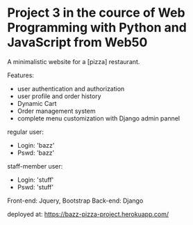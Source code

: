 # Project 3 in the cource of Web Programming with Python and JavaScript from Web50

A minimalistic website for a [pizza] restaurant. 

Features: 
- user authentication and authorization
- user profile and order history
- Dynamic Cart
- Order management system
- complete menu customization with Django admin pannel

regular user: 
- Login: 'bazz'
- Pswd: 'bazz'

staff-member user:
- Login: 'stuff'
- Pswd: 'stuff'

Front-end: Jquery, Bootstrap
Back-end: Django

deployed at: https://bazz-pizza-project.herokuapp.com/




